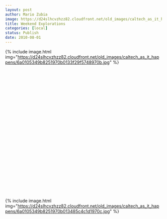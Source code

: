 ```yaml
---
layout: post
author: Mario Zubia
image: https://d24slhcvzhzz82.cloudfront.net/old_images/caltech_as_it_happens/6a0105349b8251970b0133f29f54ff970b.jpg
title: Weekend Explorations 
categories: [local]
status: Publish
date: 2010-08-01
---
```




{% include image.html img="https://d24slhcvzhzz82.cloudfront.net/old_images/caltech_as_it_happens/6a0105349b8251970b0133f29f5748970b.jpg" %}
<p align="center" class="asset asset-video" style="DISPLAY: block; MARGIN: 0px auto">
<object height="400" width="500"><param name="movie" value="https://www.youtube.com/v/LWJRUeveQw8" /><param name="quality" value="high" /><param name="wmode" value="transparent" /><param name="allowscriptaccess" value="never" /><param name="allowFullScreen" value="true" />
   
 <embed allowfullscreen="true" allowscriptaccess="never" height="400" quality="high" src="https://www.youtube.com/v/LWJRUeveQw8" type="application/x-shockwave-flash" width="500" wmode="transparent" />
</object>

{% include image.html img="https://d24slhcvzhzz82.cloudfront.net/old_images/caltech_as_it_happens/6a0105349b8251970b013485c4c1d1970c.jpg" %}
